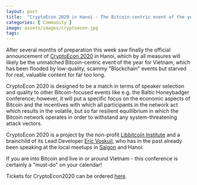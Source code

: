 ```yaml
---
layout: post
title:  "CryptoEcon 2020 in Hanoi - The Bitcoin-centric event of the year in Vietnam!"
categories: [ Community ]
image: assets/images/cryptoecon.jpg
tags: 
---
```

After several months of preparation this week saw finally the official announcement of [CryptoEcon 2020](http://www.cryptoecon.org/) in Hanoi, which by all measures will likely be the unmatched Bitcoin-centric event of the year for Vietnam, which has been flooded by low-quality, scammy "Blockchain" events but starved for real, valuable content for far too long.

CryptoEcon 2020 is designed to be a match in terms of speaker selection and quality to other Bitcoin-focused events like e.g. the Baltic Honeybadger conference; however, it will put a specific focus on the economic aspects of Bitcoin and the incentives with which all participants in the network act which results in the volatile, but so far resilient equillibrium in which the Bitcoin network operates in order to withstand any system-threatening attack vectors.

CryptoEcon 2020 is a project by the non-profit [Libbitcoin Institute](https://libbitcoininstitute.org/) and a brainchild of its Lead Developer [Eric Voskuil](https://twitter.com/evoskuil), who has in the past already been speaking at the local meetups in [Saigon](https://www.meetup.com/Bitcoin-Saigon-Meetup/events/259622127/) and Hanoi.

If you are into Bitcoin and live in or around Vietnam - this conference is certainly a "must-do" on your calendar!

Tickets for CryptoEcon2020 can be ordered [here](https://www.eventbrite.com/e/cryptoecon-2020-tickets-84241838607).
